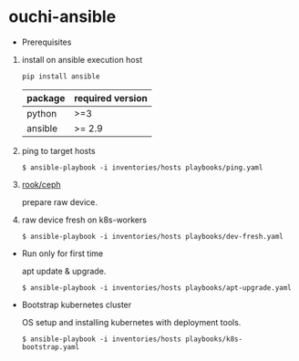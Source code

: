 # ouchi-ansible

- Prerequisites  

1. install on ansible execution host
    ``` 
    pip install ansible
    ```
    | package | required version |
    | ------- | ---------------- |
    | python  | >=3              |
    | ansible | >= 2.9           |


2. ping to target hosts
    ```
    $ ansible-playbook -i inventories/hosts playbooks/ping.yaml
    ```

3. [rook/ceph](https://rook.io/docs/rook/v1.6/ceph-quickstart.html#prerequisites)  

    prepare raw device.

4. raw device fresh on k8s-workers
    ```
    $ ansible-playbook -i inventories/hosts playbooks/dev-fresh.yaml
    ```


- Run only for first time  

  apt update & upgrade.  
    ```
    $ ansible-playbook -i inventories/hosts playbooks/apt-upgrade.yaml
    ```


- Bootstrap kubernetes cluster  
  
  OS setup and installing kubernetes with deployment tools.  
    ```
    $ ansible-playbook -i inventories/hosts playbooks/k8s-bootstrap.yaml
    ```
